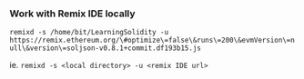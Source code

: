 ### Work with Remix IDE locally

`remixd -s /home/bit/LearningSolidity -u https://remix.ethereum.org/\#optimize\=false\&runs\=200\&evmVersion\=null\&version\=soljson-v0.8.1+commit.df193b15.js`

ie. `remixd -s <local directory> -u <remix IDE url>`
